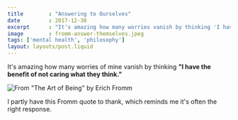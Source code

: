 ```yaml
---
title        : "Answering to Ourselves"
date         : 2017-12-30
excerpt      : "It's amazing how many worries vanish by thinking 'I have the benefit of not caring what they think.'"
image        : fromm-answer-themselves.jpeg
tags: ['mental health', 'philosophy']
layout: layouts/post.liquid
---
```


It's amazing how many worries of mine vanish by thinking **"I have the benefit of not caring what they think."**

![From "The Art of Being" by Erich Fromm](/assets/images/featured/fromm-answer-themselves.jpeg)

I partly have this Fromm quote to thank, which reminds me it's often the right response.
